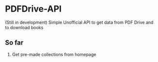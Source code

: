 # PDFDrive-API
(Still in development) Simple Unofficial API to get data from PDF Drive and to download books

## So far
1. Get pre-made collections from homepage
